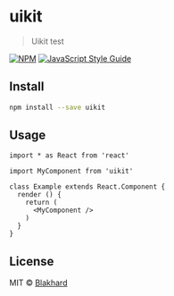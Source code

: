 # uikit

> Uikit test

[![NPM](https://img.shields.io/npm/v/uikit.svg)](https://www.npmjs.com/package/uikit) [![JavaScript Style Guide](https://img.shields.io/badge/code_style-standard-brightgreen.svg)](https://standardjs.com)

## Install

```bash
npm install --save uikit
```

## Usage

```tsx
import * as React from 'react'

import MyComponent from 'uikit'

class Example extends React.Component {
  render () {
    return (
      <MyComponent />
    )
  }
}
```

## License

MIT © [Blakhard](https://github.com/Blakhard)
